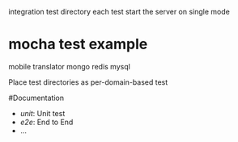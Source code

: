 integration test directory
each test start the server on single mode

mocha test example 
==================
mobile translator
mongo
redis
mysql


Place test directories as per-domain-based test

#Documentation
* *unit*: Unit test
* *e2e*: End to End
* ...

